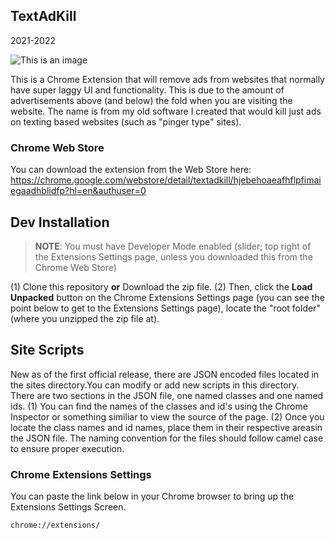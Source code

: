 ## TextAdKill
2021-2022

![This is an image](https://badgen.net/github/release/lerie82/textadkill)

This is a Chrome Extension that will remove ads from websites that normally have super laggy UI and functionality. This is due to the amount of advertisements above (and below) the fold when you are visiting the website. The name is from my old software I created that would kill just ads on texting based websites (such as "pinger type" sites).

### Chrome Web Store
You can download the extension from the Web Store here: https://chrome.google.com/webstore/detail/textadkill/hjebehoaeafhflpfimaiegaadhblidfp?hl=en&authuser=0

## Dev Installation
> __NOTE__: You must have Developer Mode enabled (slider; top right of the Extensions Settings page, unless you downloaded this from the Chrome Web Store)

(1) Clone this repository **or** Download the zip file. (2) Then, click the **Load Unpacked** button on the Chrome Extensions Settings page (you can see the point below to get to the Extensions Settings page), locate the "root folder" (where you unzipped the zip file at).

## Site Scripts
New as of the first official release, there are JSON encoded files located in the sites directory.You can modify or add new scripts in this directory. There are two sections in the JSON file, one named classes and one named ids. (1) You can find the names of the classes and id's using the Chrome Inspector or something similiar to view the source of the page. (2) Once you locate the class names and id names, place them in their respective areasin the JSON file. The naming convention for the files should follow camel case to ensure proper execution.

### Chrome Extensions Settings
You can paste the link below in your Chrome browser to bring up the Extensions Settings Screen.

```
chrome://extensions/
```
